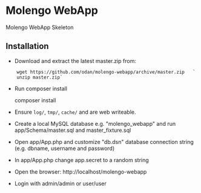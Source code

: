 Molengo WebApp
==============

Molengo WebApp Skeleton


## Installation

* Download and extract the latest master.zip from:  
```
    wget https://github.com/odan/molengo-webapp/archive/master.zip   `
    unzip master.zip`   
```

* Run composer install

    composer install

* Ensure `log/`, `tmp/`, `cache/` and are web writeable.

* Create a local MySQL database e.g. "molengo_webapp" and run app/Schema/master.sql and master_fixture.sql

* Open app/App.php and customize "db.dsn" database connection string (e.g. dbname, username and password)

* In app/App.php change app.secret to a random string

* Open the browser: http://localhost/molengo-webapp

* Login with admin/admin or user/user
